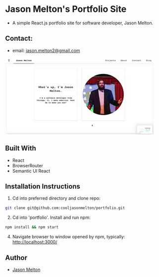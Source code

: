 # Jason Melton's Portfolio Site
* A simple React.js portfolio site for software developer, Jason Melton.

## Contact: 
* email: jason.melton2@gmail.com



<img src="https://github.com/cooljasonmelton/portfolio/blob/master/portfolio-demo.gif?raw=true" width=""/>



## Built With​
* React
* BrowserRouter
* Semantic UI React
​
## Installation Instructions
1. Cd into preferred directory and clone repo:
```bash
git clone git@github.com:cooljasonmelton/portfolio.git
```
2. Cd into 'portfolio'. Install and run npm:
```bash
npm install && npm start
```
4. Navigate browser to window opened by npm, typically: <a href='http://localhost:3000'> http://localhost:3000/ </a> 

## Author
* <a href='https://github.com/cooljasonmelton'> Jason Melton</a>





